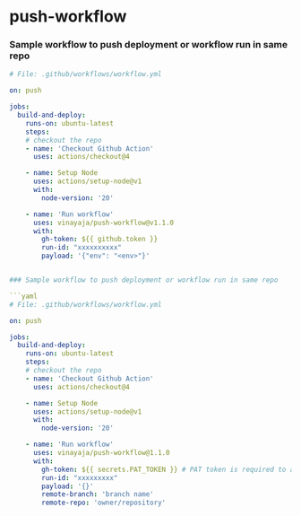 # push-workflow

### Sample workflow to push deployment or workflow run in same repo

```yaml
# File: .github/workflows/workflow.yml

on: push

jobs:
  build-and-deploy:
    runs-on: ubuntu-latest
    steps:
    # checkout the repo
    - name: 'Checkout Github Action' 
      uses: actions/checkout@4

    - name: Setup Node
      uses: actions/setup-node@v1
      with:
        node-version: '20'

    - name: 'Run workflow'
      uses: vinayaja/push-workflow@v1.1.0
      with:
        gh-token: ${{ github.token }}
        run-id: "xxxxxxxxxx"
        payload: '{"env": "<env>"}'


### Sample workflow to push deployment or workflow run in same repo

```yaml
# File: .github/workflows/workflow.yml

on: push

jobs:
  build-and-deploy:
    runs-on: ubuntu-latest
    steps:
    # checkout the repo
    - name: 'Checkout Github Action' 
      uses: actions/checkout@4

    - name: Setup Node
      uses: actions/setup-node@v1
      with:
        node-version: '20'

    - name: 'Run workflow'
      uses: vinayaja/push-workflow@1.1.0
      with:
        gh-token: ${{ secrets.PAT_TOKEN }} # PAT token is required to access remore repo actions
        run-id: "xxxxxxxxx"
        payload: '{}'
        remote-branch: 'branch name'
        remote-repo: 'owner/repository'